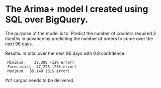 # The Arima+ model I created using SQL over BigQuery.

The purpose of the model is to: Predict the number of couriers required 3 months in advance by predicting the number of orders to come over the next 96 days.

Results:
In total over the next 96 days with 0.9 confidence:

     Minimum,    39,308 (12% error)
     Forecasted,  47,228 (23% error)
     Maximum   55,149 (31% error) 

 #of cargos needs to be delivered.
